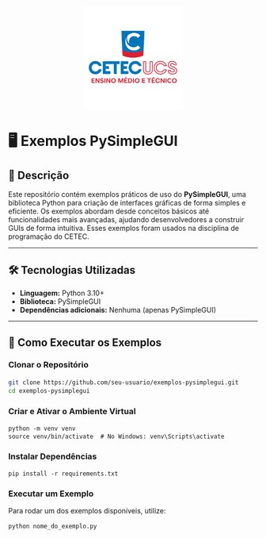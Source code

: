 
<div align="center">
  <img width="200px" src="Logo_CETEC.png">
</div>

# 🖥️ Exemplos PySimpleGUI  

## 📖 Descrição  
Este repositório contém exemplos práticos de uso do **PySimpleGUI**, uma biblioteca Python para criação de interfaces gráficas de forma simples e eficiente. Os exemplos abordam desde conceitos básicos até funcionalidades mais avançadas, ajudando desenvolvedores a construir GUIs de forma intuitiva. Esses exemplos foram usados na disciplina de programação do CETEC.

---

## 🛠️ Tecnologias Utilizadas  
- **Linguagem:** Python 3.10+  
- **Biblioteca:** PySimpleGUI  
- **Dependências adicionais:** Nenhuma (apenas PySimpleGUI)  

---

## 🚀 Como Executar os Exemplos  

###  Clonar o Repositório  
```bash
git clone https://github.com/seu-usuario/exemplos-pysimplegui.git
cd exemplos-pysimplegui
```


### Criar e Ativar o Ambiente Virtual
```
python -m venv venv
source venv/bin/activate  # No Windows: venv\Scripts\activate
```

### Instalar Dependências
```
pip install -r requirements.txt
```
### Executar um Exemplo
Para rodar um dos exemplos disponíveis, utilize:

```
python nome_do_exemplo.py
```
